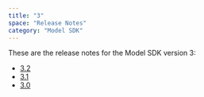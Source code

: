 ```yaml
---
title: "3"
space: "Release Notes"
category: "Model SDK"
---
```


These are the release notes for the Model SDK version 3:

* [3.2](3.2)
* [3.1](3.1)
* [3.0](3.0)